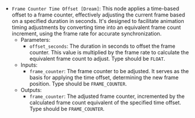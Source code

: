 - `Frame Counter Time Offset [Dream]`: This node applies a time-based offset to a frame counter, effectively adjusting the current frame based on a specified duration in seconds. It's designed to facilitate animation timing adjustments by converting time into an equivalent frame count increment, using the frame rate for accurate synchronization.
    - Parameters:
        - `offset_seconds`: The duration in seconds to offset the frame counter. This value is multiplied by the frame rate to calculate the equivalent frame count to adjust. Type should be `FLOAT`.
    - Inputs:
        - `frame_counter`: The frame counter to be adjusted. It serves as the basis for applying the time offset, determining the new frame position. Type should be `FRAME_COUNTER`.
    - Outputs:
        - `frame_counter`: The adjusted frame counter, incremented by the calculated frame count equivalent of the specified time offset. Type should be `FRAME_COUNTER`.
